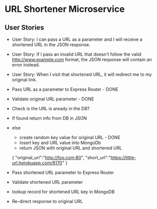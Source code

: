 # URL Shortener Microservice
## User Stories
* User Story: I can pass a URL as a parameter and I will receive a shortened URL in the JSON response.

* User Story: If I pass an invalid URL that doesn't follow the valid http://www.example.com format, the JSON response will contain an error instead.

* User Story: When I visit that shortened URL, it will redirect me to my original link.


- Pass URL as a parameter to Express Router - DONE
- Validate original URL parameter - DONE
- Check is the URL is aready in the DB?
- If found return info from DB in JSON
- else
    - create random key value for original URL - DONE
    - insert key and URL value into MongoDb
    - return JSON with original URL and shortened URL 

    { 
    "original_url":"http://foo.com:80", "short_url":"https://little-url.herokuapp.com/8170" 
    }

- Pass shortened URL parameter to Express Router
- Validate shortened URL parameter
- lookup record for shortened URL key in MongoDB
- Re-direct response to original URL
